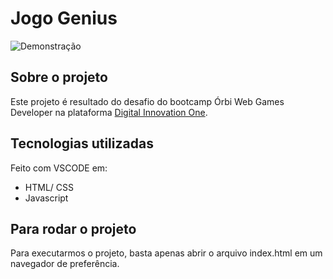 # Jogo Genius

![Demonstração]()

## Sobre o projeto

Este projeto é resultado do desafio do bootcamp Órbi Web Games Developer na plataforma [Digital Innovation One](https://www.dio.me).

## Tecnologias utilizadas

Feito com VSCODE em:

- HTML/ CSS
- Javascript

## Para rodar o projeto

Para executarmos o projeto, basta apenas abrir o arquivo index.html em um navegador de preferência.